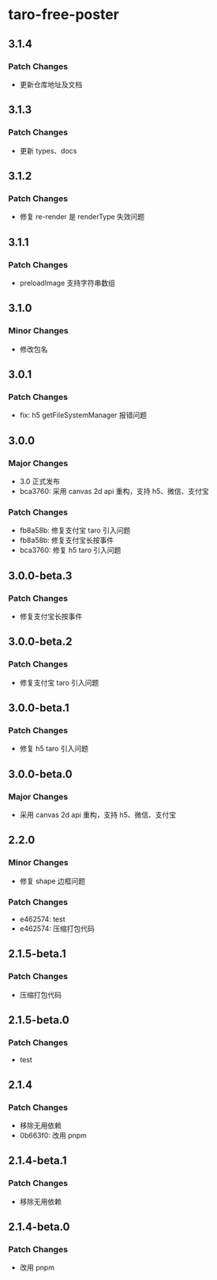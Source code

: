 # taro-free-poster

## 3.1.4

### Patch Changes

- 更新仓库地址及文档

## 3.1.3

### Patch Changes

- 更新 types、docs

## 3.1.2

### Patch Changes

- 修复 re-render 是 renderType 失效问题

## 3.1.1

### Patch Changes

- preloadImage 支持字符串数组

## 3.1.0

### Minor Changes

- 修改包名

## 3.0.1

### Patch Changes

- fix: h5 getFileSystemManager 报错问题

## 3.0.0

### Major Changes

- 3.0 正式发布
- bca3760: 采用 canvas 2d api 重构，支持 h5、微信、支付宝

### Patch Changes

- fb8a58b: 修复支付宝 taro 引入问题
- fb8a58b: 修复支付宝长按事件
- bca3760: 修复 h5 taro 引入问题

## 3.0.0-beta.3

### Patch Changes

- 修复支付宝长按事件

## 3.0.0-beta.2

### Patch Changes

- 修复支付宝 taro 引入问题

## 3.0.0-beta.1

### Patch Changes

- 修复 h5 taro 引入问题

## 3.0.0-beta.0

### Major Changes

- 采用 canvas 2d api 重构，支持 h5、微信、支付宝

## 2.2.0

### Minor Changes

- 修复 shape 边框问题

### Patch Changes

- e462574: test
- e462574: 压缩打包代码

## 2.1.5-beta.1

### Patch Changes

- 压缩打包代码

## 2.1.5-beta.0

### Patch Changes

- test

## 2.1.4

### Patch Changes

- 移除无用依赖
- 0b663f0: 改用 pnpm

## 2.1.4-beta.1

### Patch Changes

- 移除无用依赖

## 2.1.4-beta.0

### Patch Changes

- 改用 pnpm
